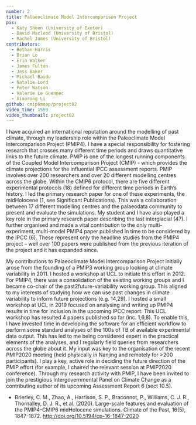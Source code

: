 ```yaml
---
number: 2
title: Palaeoclimate Model Intercomparison Project
pis: 
  - Katy Sheen (University of Exeter)
  - David Macleod (University of Bristol)
  - Rachel James (University of Bristol)
contributors:
  - Bethan Harris
  - Brian Lo
  - Erin Walker
  - James Fulton
  - Jess Baker
  - Michael Baidu
  - Natalie Lord
  - Peter Watson
  - Valerie Le Guennec
  - Xiaorong Li
github: cmip6moap/project02
video_time: 1559
video_thumbnail: project02
---
```


I have acquired an international reputation around the modelling of past climate, through my leadership role within the Paleoclimate Model Intercomparison Project (PMIP4). I have a special responsibility for fostering research that crosses many different time periods and draws quantitative links to the future climate. PMIP is one of the longest running components of the Coupled Model Intercomparison Project (CMIP) - which provides the climate projections for the influential IPCC assessment reports. PMIP involves over 200 researchers and over 20 different modelling centres across the globe. Within the CMIP6 protocol, there are five different experimental protocols (18) defined for different time periods in Earth’s history. I led the primary research paper for one of these experiments, the midHolocene (1, see Significant Publications). This was a collaboration between 17 different modelling centres and the palaeodata community to present and evaluate the simulations. My student and I have also played a key role in the primary research paper describing the last interglacial (47). I further organised and made a vital contribution to the only multi-experiment, multi-model PMIP4 paper published in time to be considered by the IPCC (6). These represent only the headline studies from the PMIP4 project – well over 100 papers were published from the previous iteration of the project and it has expanded since. 

My contributions to Palaeoclimate Model Intercomparison Project initially arose from the founding of a PMIP3 working group looking at climate variability in 2011. I hosted a workshop at UCL to initiate this effort in 2012. For PMIP4, there was a consolidation of the existing working groups and I became co-chair of the past2future-variability working group. This aligned to my interests of studying how we can use past changes in climate variability to inform future projections (e.g. 14,29). I hosted a small workshop at UCL in 2019 focused on analysing and writing up PMIP4 results in time for inclusion in the upcoming IPCC report. This UCL workshop has resulted 4 papers published so far (inc. 1,6,8). To enable this, I have invested time in developing the software for an efficient workflow to perform some standard analyses of the 100s of TB of available experimental data output. This has led to me being considered expert in the practical elements of the analyses, and I regularly field queries from researchers across the globe about it. My input was key to the organisation of the recent PMIP2020 meeting (held physically in Nanjing and remotely for >200 participants). I play a key, active role in deciding the future direction of the PMIP effort (for example, I chaired the relevant session at PMIP2020 conference). Through my research activity with PMIP, I have been invited to join the prestigious Intergovernmental Panel on Climate Change as a contributing author of its upcoming Assessment Report 6 (sect 10.5). 

- Brierley, C. M., Zhao, A., Harrison, S. P., Braconnot, P., Williams, C. J. R., Thornalley, D. J. R., et al. (2020). Large-scale features and evaluation of the PMIP4-CMIP6 midHolocene simulations. Climate of the Past, 16(5), 1847-1872. <http://doi.org/10.5194/cp-16-1847-2020>
